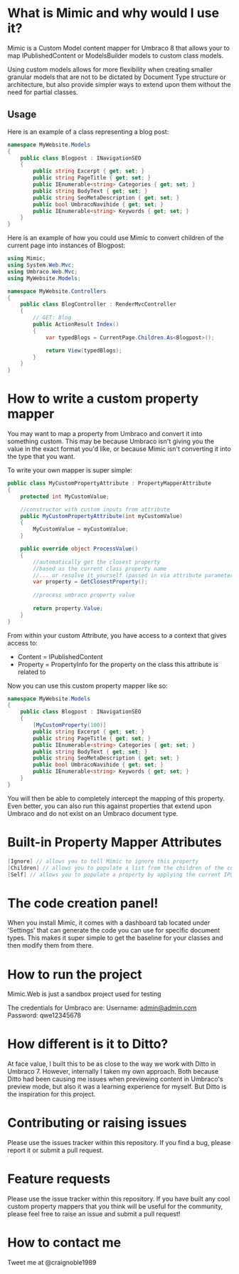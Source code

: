 # What is Mimic and why would I use it?
Mimic is a Custom Model content mapper for Umbraco 8 that allows your to map IPublishedContent or ModelsBuilder models to custom class models.  

Using custom models allows for more flexibility when creating smaller granular models that are not to be dictated by Document Type structure or architecture, but also provide simpler ways to extend upon them without the need for partial classes.

## Usage
Here is an example of a class representing a blog post:
```csharp
namespace MyWebsite.Models
{
    public class Blogpost : INavigationSEO
    {
        public string Excerpt { get; set; }
        public string PageTitle { get; set; }
        public IEnumerable<string> Categories { get; set; }
        public string BodyText { get; set; }
        public string SeoMetaDescription { get; set; }
        public bool UmbracoNavihide { get; set; }
        public IEnumerable<string> Keywords { get; set; }
    }
}
```

Here is an example of how you could use Mimic to convert children of the current page into instances of Blogpost:
```csharp
using Mimic;
using System.Web.Mvc;
using Umbraco.Web.Mvc;
using MyWebsite.Models;

namespace MyWebsite.Controllers
{
    public class BlogController : RenderMvcController
    {
        // GET: Blog
        public ActionResult Index()
        {      
            var typedBlogs = CurrentPage.Children.As<Blogpost>();

            return View(typedBlogs);
        }
    }
}
```

# How to write a custom property mapper
You may want to map a property from Umbraco and convert it into something custom.  This may be because Umbraco isn't giving you the value in the exact format you'd like, or because Mimic isn't converting it into the type that you want.

To write your own mapper is super simple:
```csharp
public class MyCustomPropertyAttribute : PropertyMapperAttribute
{
    protected int MyCustomValue;

    //constructor with custom inputs from attribute
    public MyCustomPropertyAttribute(int myCustomValue)
    {
        MyCustomValue = myCustomValue;
    }

    public override object ProcessValue()
    {
        //automatically get the closest property 
        //based as the current class property name
        //... or resolve it yourself (passed in via attribute parameter?)
        var property = GetClosestProperty();
        
        //process umbraco property value
        
        return property.Value;
    }
}
```

From within your custom Attribute, you have access to a context that gives access to:
* Content = IPublishedContent
* Property = PropertyInfo for the property on the class this attribute is related to

Now you can use this custom property mapper like so:
```csharp
namespace MyWebsite.Models
{
    public class Blogpost : INavigationSEO
    {
        [MyCustomProperty(100)]
        public string Excerpt { get; set; }
        public string PageTitle { get; set; }
        public IEnumerable<string> Categories { get; set; }
        public string BodyText { get; set; }
        public string SeoMetaDescription { get; set; }
        public bool UmbracoNavihide { get; set; }
        public IEnumerable<string> Keywords { get; set; }
    }
}
```

You will then be able to completely intercept the mapping of this property.  Even better, you can also run this against properties that extend upon Umbraco and do not exist on an Umbraco document type.

# Built-in Property Mapper Attributes
```csharp
[Ignore] // allows you to tell Mimic to ignore this property
[Children] // allows you to populate a list from the children of the current IPublishedContent model
[Self] // allows you to populate a property by applying the current IPublishedContent model to it
```

# The code creation panel!
When you install Mimic, it comes with a dashboard tab located under 'Settings' that can generate the code you can use for specific document types.  This makes it super simple to get the baseline for your classes and then modify them from there.


# How to run the project
Mimic.Web is just a sandbox project used for testing

The credentials for Umbraco are:
Username: admin@admin.com	
Password: qwe12345678

# How different is it to Ditto?
At face value, I built this to be as close to the way we work with Ditto in Umbraco 7.  However, internally I taken my own approach.  Both because Ditto had been causing me issues when previewing content in Umbraco's preview mode, but also it was a learning experience for myself.  But Ditto is the inspiration for this project.

# Contributing or raising issues
Please use the issues tracker within this repository.  If you find a bug, please report it or submit a pull request.

# Feature requests
Please use the issue tracker within this repository.  If you have built any cool custom property mappers that you think will be useful for the community, please feel free to raise an issue and submit a pull request!

# How to contact me
Tweet me at @craignoble1989
